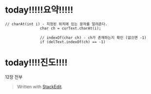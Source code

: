 # today!!!!!요약!!!!!

	// charAt(int i) - 지정된 위치에 있는 문자를 알려준다.
					char ch = curText.charAt(i);

					// indexOf(char ch) - ch가 존재하는지 확인 (없으면 -1)
					if (delText.indexOf(ch) == -1)
				


# today!!!!진도!!!!
12장 전부

> Written with [StackEdit](https://stackedit.io/).
<!--stackedit_data:
eyJoaXN0b3J5IjpbLTk4Mzc1NzM4NF19
-->